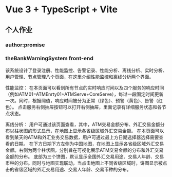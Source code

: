 # Vue 3 + TypeScript + Vite
## 个人作业
### author:promise
### theBankWarningSystem front-end

该系统设计了登录注册、性能监控、告警记录、性能分析、离线分析、实时分析、用户管理、节点管理八个页面，在这里介绍性能监控和离线分析两个界面。

性能监控：
在本页面可以看到所有节点的实时响应时间以及四个服务的响应时间（例如ATM01=ATMEnrty01+ATMServe+CoreServe），每过一段固定时间更新一次。同时，根据阈值，响应时间被分为正常（绿色）、预警（黄色）、告警（红色）。
点击服务右侧抽屉按钮可以打开右侧抽屉，里面记录有详细服务状态和各节点状态。

离线分析：
用户可通过该页面查看，其中，ATM交易金额分布、外汇交易金额分布以柱状图的形式显示，在地图上显示各省级区域外汇交易金额。
在本页面可以看到某天的ATM和外汇业务交易数据，用户可通过最上方日期选择器选择需要查看的日期。
在下方日期下方左侧为中国地图，在地图上显示各省级区域外汇交易金额。右侧为两个柱状图，分别旨在可视化展示ATM交易金额的分布和外汇交易金额的分布。
底部为三个饼图，默认显示全国外汇交易用途、交易人年龄、交易币种的分布。同时与地图实现联动，当点击地图上不同省级区域时，饼图显示被点击的省级区域的外汇交易用途、交易人年龄、交易币种的分布。
